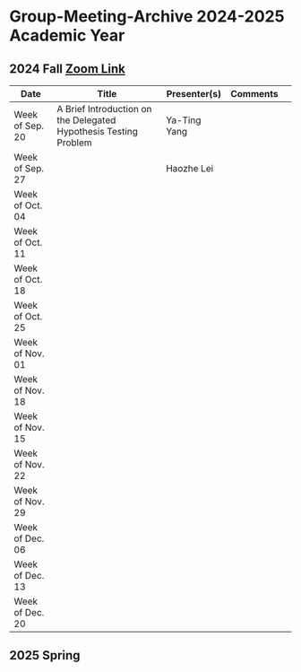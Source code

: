 # Group-Meeting-Archive 2024-2025 Academic Year

## 2024 Fall [Zoom Link](https://nyu.zoom.us/j/94672827796)
| Date                | Title                | Presenter(s) | Comments |   |
|---------------------|----------------------|--------------|----------|---|
| Week of Sep. 20    |A Brief Introduction on the Delegated Hypothesis Testing Problem | Ya-Ting Yang |      |   |
| Week of Sep. 27     |                      |  Haozhe Lei  |          |   |
| Week of Oct. 04     |                      |              |          |   |
| Week of Oct. 11     |                      |              |          |   |
| Week of Oct. 18     |                      |              |          |   |
| Week of Oct. 25     |                      |              |          |   |
| Week of Nov. 01     |                      |              |          |   |
| Week of Nov. 18     |                      |              |          |   |
| Week of Nov. 15     |                      |              |          |   |
| Week of Nov. 22     |                      |              |          |   |
| Week of Nov. 29     |                      |              |          |   |
| Week of Dec. 06     |                      |              |          |   |
| Week of Dec. 13     |                      |              |          |   |
| Week of Dec. 20     |                      |              |          |   |



## 2025 Spring 
